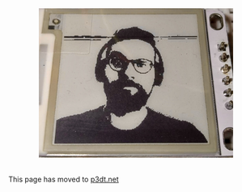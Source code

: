 
<center>
<img src="assets/me.jpg" width="384px">
</center>
<br/>

This page has moved to [p3dt.net](http://p3dt.net)
